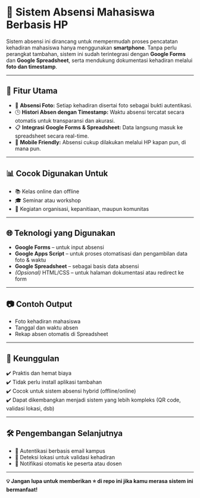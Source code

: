 # 📱 Sistem Absensi Mahasiswa Berbasis HP

Sistem absensi ini dirancang untuk mempermudah proses pencatatan kehadiran mahasiswa hanya menggunakan **smartphone**. Tanpa perlu perangkat tambahan, sistem ini sudah terintegrasi dengan **Google Forms** dan **Google Spreadsheet**, serta mendukung dokumentasi kehadiran melalui **foto dan timestamp**.

---

## 🚀 Fitur Utama

- 📸 **Absensi Foto:** Setiap kehadiran disertai foto sebagai bukti autentikasi.
- 🕒 **Histori Absen dengan Timestamp:** Waktu absensi tercatat secara otomatis untuk transparansi dan akurasi.
- 📋 **Integrasi Google Forms & Spreadsheet:** Data langsung masuk ke spreadsheet secara real-time.
- 📱 **Mobile Friendly:** Absensi cukup dilakukan melalui HP kapan pun, di mana pun.

---

## 📊 Cocok Digunakan Untuk

- 📚 Kelas online dan offline
- 🎓 Seminar atau workshop
- 🏢 Kegiatan organisasi, kepanitiaan, maupun komunitas

---

## 🌐 Teknologi yang Digunakan

- **Google Forms** – untuk input absensi
- **Google Apps Script** – untuk proses otomatisasi dan pengambilan data foto & waktu
- **Google Spreadsheet** – sebagai basis data absensi
- *(Opsional)* HTML/CSS – untuk halaman dokumentasi atau redirect ke form

---

## 📷 Contoh Output

- Foto kehadiran mahasiswa
- Tanggal dan waktu absen
- Rekap absen otomatis di Spreadsheet

---

## 📌 Keunggulan

✔️ Praktis dan hemat biaya  
✔️ Tidak perlu install aplikasi tambahan  
✔️ Cocok untuk sistem absensi hybrid (offline/online)  
✔️ Dapat dikembangkan menjadi sistem yang lebih kompleks (QR code, validasi lokasi, dsb)

---

## 🛠️ Pengembangan Selanjutnya

- 🔐 Autentikasi berbasis email kampus
- 📍 Deteksi lokasi untuk validasi kehadiran
- 📡 Notifikasi otomatis ke peserta atau dosen

---

**💡 Jangan lupa untuk memberikan ⭐ di repo ini jika kamu merasa sistem ini bermanfaat!**

